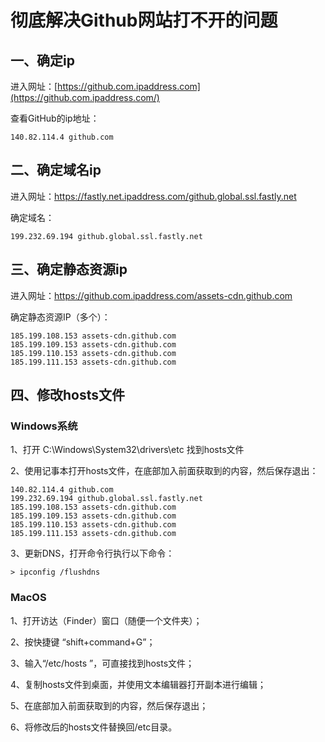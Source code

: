 # 彻底解决Github网站打不开的问题

## 一、确定ip

进入网址：[https://github.com.ipaddress.com](https://github.com.ipaddress.com/)

查看GitHub的ip地址：

```
140.82.114.4 github.com
```



## 二、确定域名ip

进入网址：https://fastly.net.ipaddress.com/github.global.ssl.fastly.net

确定域名：

```
199.232.69.194 github.global.ssl.fastly.net
```



## 三、确定静态资源ip

进入网址：https://github.com.ipaddress.com/assets-cdn.github.com

确定静态资源IP（多个）：

```
185.199.108.153 assets-cdn.github.com
185.199.109.153 assets-cdn.github.com
185.199.110.153 assets-cdn.github.com
185.199.111.153 assets-cdn.github.com
```



## 四、修改hosts文件

### Windows系统

1、打开 C:\Windows\System32\drivers\etc 找到hosts文件

2、使用记事本打开hosts文件，在底部加入前面获取到的内容，然后保存退出：

```
140.82.114.4 github.com
199.232.69.194 github.global.ssl.fastly.net
185.199.108.153 assets-cdn.github.com
185.199.109.153 assets-cdn.github.com
185.199.110.153 assets-cdn.github.com
185.199.111.153 assets-cdn.github.com
```

3、更新DNS，打开命令行执行以下命令：

```
> ipconfig /flushdns
```

### MacOS

1、打开访达（Finder）窗口（随便一个文件夹）；

2、按快捷键 “shift+command+G”；

3、输入“/etc/hosts ”，可直接找到hosts文件；

4、复制hosts文件到桌面，并使用文本编辑器打开副本进行编辑；

5、在底部加入前面获取到的内容，然后保存退出；

6、将修改后的hosts文件替换回/etc目录。

